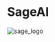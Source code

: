 # SageAI

![sage_logo](https://github.com/0xnenlabs/SageAI/assets/45445790/1e92076d-68cb-4481-ad9c-c8166b49f7db)
